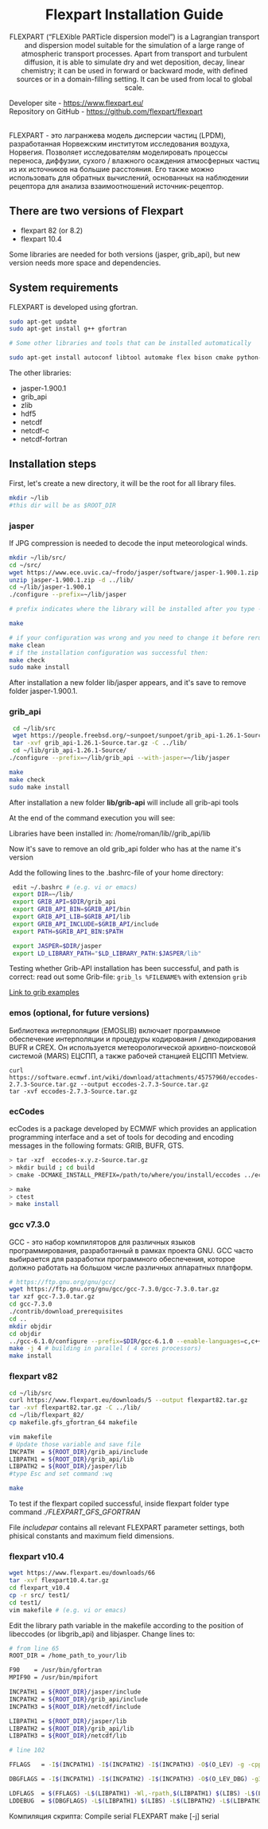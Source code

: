 <h1 align="center"> Flexpart Installation Guide </h1>
<p align="center">
FLEXPART (“FLEXible PARTicle dispersion model”) is a Lagrangian transport and dispersion model suitable for the simulation of a large range of atmospheric transport processes. Apart from transport and turbulent diffusion, it is able to simulate dry and wet deposition, decay, linear chemistry; it can be used in forward or backward mode, with defined sources or in a domain-filling setting. It can be used from local to global scale.

Developer site - https://www.flexpart.eu/  
Repository on GitHub - https://github.com/flexpart/flexpart

<br/>
FLEXPART - это лагранжева модель дисперсии частиц (LPDM), разработанная Норвежским институтом исследования воздуха, Норвегия. Позволяет исследователям моделировать процессы переноса, диффузии, сухого / влажного осаждения атмосферных частиц из их источников на большие расстояния. Его также можно использовать для обратных вычислений, основанных на наблюдении рецептора для анализа взаимоотношений источник-рецептор.

</p>

## There are two versions of Flexpart

- flexpart 82 (or 8.2)
- flexpart 10.4

Some libraries are needed for both versions (jasper, grib_api), but new version needs more space and dependencies.

## System requirements

FLEXPART is developed using gfortran.

```bash
sudo apt-get update
sudo apt-get install g++ gfortran

# Some other libraries and tools that can be installed automatically

sudo apt-get install autoconf libtool automake flex bison cmake python-dev python-pip
```

The other libraries:

- jasper-1.900.1
- grib_api
- zlib
- hdf5
- netcdf
- netcdf-c
- netcdf-fortran

## Installation steps

First, let's create a new directory, it will be the root for all library files.

```bash
mkdir ~/lib
#this dir will be as $ROOT_DIR
```

### jasper

If JPG compression is needed to decode the input meteorological winds.

```bash
mkdir ~/lib/src/
cd ~/src/
wget https://www.ece.uvic.ca/~frodo/jasper/software/jasper-1.900.1.zip
unzip jasper-1.900.1.zip -d ../lib/
cd ~/lib/jasper-1.900.1
./configure --prefix=~/lib/jasper

# prefix indicates where the library will be installed after you type - make install

make

# if your configuration was wrong and you need to change it before rerun make, run
make clean
# if the installation configuration was successful then:
make check
sudo make install
```

After installation a new folder lib/jasper appears, and it's save to remove folder jasper-1.900.1.

### grib_api

```bash
 cd ~/lib/src
 wget https://people.freebsd.org/~sunpoet/sunpoet/grib_api-1.26.1-Source.tar.gz
 tar -xvf grib_api-1.26.1-Source.tar.gz -C ../lib/
 cd ~/lib/grib_api-1.26.1-Source/
./configure --prefix=~/lib/grib_api --with-jasper=~/lib/jasper

make
make check
sudo make install
```

After installation a new folder **lib/grib-api** will include all grib-api tools

At the end of the command execution you will see:

Libraries have been installed in:
   /home/roman/lib//grib_api/lib

Now it's save to remove an old grib_api folder who has at the name it's version

Add the following lines to the .bashrc-file of your home directory:

```bash
 edit ~/.bashrc # (e.g. vi or emacs)
 export DIR=~/lib/
 export GRIB_API=$DIR/grib_api
 export GRIB_API_BIN=$GRIB_API/bin
 export GRIB_API_LIB=$GRIB_API/lib
 export GRIB_API_INCLUDE=$GRIB_API/include
 export PATH=$GRIB_API_BIN:$PATH

 export JASPER=$DIR/jasper
 export LD_LIBRARY_PATH="$LD_LIBRARY_PATH:$JASPER/lib"
```

Testing whether Grib-API installation has been successful, and path is correct: read out some Grib-file:
`grib_ls %FILENAME%` with extension `grib`

[Link to grib examples](http://download.ecmwf.org/test-data/grib_api/grib_api_test_data.tar.gz)

### emos (optional, for future versions)

Библиотека интерполяции (EMOSLIB) включает программное обеспечение интерполяции и процедуры кодирования / декодирования BUFR и CREX. Он используется метеорологической архивно-поисковой системой (MARS) ЕЦСПП, а также рабочей станцией ЕЦСПП Metview.

```bahs
curl https://software.ecmwf.int/wiki/download/attachments/45757960/eccodes-2.7.3-Source.tar.gz --output eccodes-2.7.3-Source.tar.gz
tar -xvf eccodes-2.7.3-Source.tar.gz
```

### ecCodes

ecCodes is a package developed by ECMWF which provides an application programming interface and a set of tools for decoding and encoding messages in the following formats:
GRIB, BUFR, GTS.

```bash
> tar -xzf  eccodes-x.y.z-Source.tar.gz
> mkdir build ; cd build
> cmake -DCMAKE_INSTALL_PREFIX=/path/to/where/you/install/eccodes ../eccodes-x.y.z-Source

> make
> ctest
> make install
```

### gcc v7.3.0

GСС - это набор компиляторов для различных языков программирования, разработанный в рамках проекта GNU. GCC часто выбирается для разработки программного обеспечения, которое должно работать на большом числе различных аппаратных платформ.

```bash
# https://ftp.gnu.org/gnu/gcc/
wget https://ftp.gnu.org/gnu/gcc/gcc-7.3.0/gcc-7.3.0.tar.gz
tar xzf gcc-7.3.0.tar.gz
cd gcc-7.3.0
./contrib/download_prerequisites
cd ..
mkdir objdir
cd objdir
../gcc-6.1.0/configure --prefix=$DIR/gcc-6.1.0 --enable-languages=c,c++,fortran
make -j 4 # building in parallel ( 4 cores processors)
make install
```

### flexpart v82

```bash
cd ~/lib/src
curl https://www.flexpart.eu/downloads/5 --output flexpart82.tar.gz
tar -xvf flexpart82.tar.gz -C ../lib/
cd ~/lib/flexpart_82/
cp makefile.gfs_gfortran_64 makefile

vim makefile
# Update those variable and save file
INCPATH  = ${ROOT_DIR}/grib_api/include
LIBPATH1 = ${ROOT_DIR}/grib_api/lib
LIBPATH2 = ${ROOT_DIR}/jasper/lib
#type Esc and set command :wq

make
```

To test if the flexpart copiled successful, inside flexpart folder type command *./FLEXPART_GFS_GFORTRAN*

File *includepar* contains all relevant FLEXPART parameter settings, both phisical constants and maximum field dimensions.

### flexpart v10.4

```bash
wget https://www.flexpart.eu/downloads/66
tar -xvf flexpart10.4.tar.gz
cd flexpart_v10.4
cp -r src/ test1/
cd test1/
vim makefile # (e.g. vi or emacs)
```

Edit the library path variable in the makefile according to the position of libeccodes (or libgrib_api) and libjasper. Change lines to:

```bash
# from line 65
ROOT_DIR = /home_path_to_your/lib

F90    = /usr/bin/gfortran
MPIF90 = /usr/bin/mpifort

INCPATH1 = ${ROOT_DIR}/jasper/include
INCPATH2 = ${ROOT_DIR}/grib_api/include
INCPATH3 = ${ROOT_DIR}/netcdf/include

LIBPATH1 = ${ROOT_DIR}/jasper/lib
LIBPATH2 = ${ROOT_DIR}/grib_api/lib
LIBPATH3 = ${ROOT_DIR}/netcdf/lib

# line 102

FFLAGS   = -I$(INCPATH1) -I$(INCPATH2) -I$(INCPATH3) -O$(O_LEV) -g -cpp -m64 -mcmodel=medium -fconvert=little-endian -frecord-marker=4 -fmessage-length=0 -flto=jobserver -O$(O_LEV) $(NCOPT) $(FUSER)

DBGFLAGS = -I$(INCPATH1) -I$(INCPATH2) -I$(INCPATH3) -O$(O_LEV_DBG) -g3 -ggdb3 -cpp -m64 -mcmodel=medium -fconvert=little-endian -frecord-marker=4 -fmessage-length=0 -flto=jobserver -O$(O_LEV_DBG) $(NCOPT) -fbacktrace   -Wall  -fdump-core $(FUSER)

LDFLAGS  = $(FFLAGS) -L$(LIBPATH1) -Wl,-rpath,$(LIBPATH1) $(LIBS) -L$(LIBPATH2) -L$(LIBPATH3)
LDDEBUG  = $(DBGFLAGS) -L$(LIBPATH1) $(LIBS) -L$(LIBPATH2) -L$(LIBPATH3)
```

Компиляция скрипта:
Compile serial FLEXPART
  make [-j] serial
